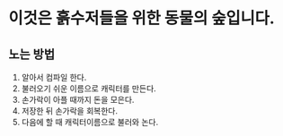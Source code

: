 # 이것은 흙수저들을 위한 동물의 숲입니다.
## 노는 방법
1. 알아서 컴파일 한다.
2. 불러오기 쉬운 이름으로 캐릭터를 만든다.
3. 손가락이 아플 때까지 돈을 모은다.
4. 저장한 뒤 손가락을 회복한다.
5. 다음에 할 때 캐릭터이름으로 불러와 논다.
